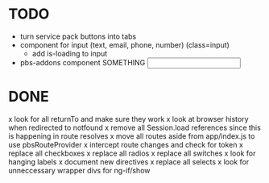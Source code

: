 # TODO
- turn service pack buttons into tabs
- component for input (text, email, phone, number) (class=input)
  - add is-loading to input
- pbs-addons component
  <pbs-addons>
    <pbs-addon-static expanded>SOMETHING</pbs-addon-static>
    <pbs-addon-item><input></pbs-addon-static>
  </pbs-addons>

# DONE
x look for all returnTo and make sure they work
x look at browser history when redirected to notfound
x remove all Session.load references since this is happening in route resolves
x move all routes aside from app/index.js to use pbsRouteProvider
x intercept route changes and check for token
x replace all checkboxes
x replace all radios
x replace all switches
x look for hanging labels
x document new directives
x replace all selects
x look for unneccessary wrapper divs for ng-if/show
